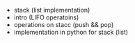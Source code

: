 - stack (list implementation)
- intro (LIFO operatoins)
- operations on stacc (push && pop)
- implementation in python for stack (list)
